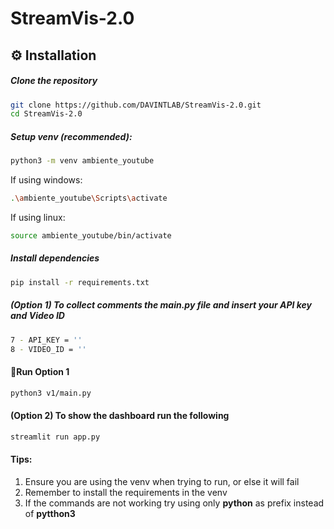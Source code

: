 # StreamVis-2.0
## ⚙️ Installation
##### Clone the repository
```bash
git clone https://github.com/DAVINTLAB/StreamVis-2.0.git
cd StreamVis-2.0
```

##### Setup venv (recommended):
```bash
python3 -m venv ambiente_youtube
```
If using windows:
```bash
.\ambiente_youtube\Scripts\activate
```

If using linux:
```bash
source ambiente_youtube/bin/activate
```

##### Install dependencies
```bash
pip install -r requirements.txt
```

##### (Option 1) To collect comments the main.py file and insert your API key and Video ID
```bash
7 - API_KEY = ''
8 - VIDEO_ID = ''
```

#### 🚀Run Option 1
```bash
python3 v1/main.py
```

#### (Option 2) To show the dashboard run the following
```bash
streamlit run app.py
```

#### Tips:
1. Ensure you are using the venv when trying to run, or else it will fail
2. Remember to install the requirements in the venv
3. If the commands are not working try using only **python** as prefix instead of **pytthon3** 

